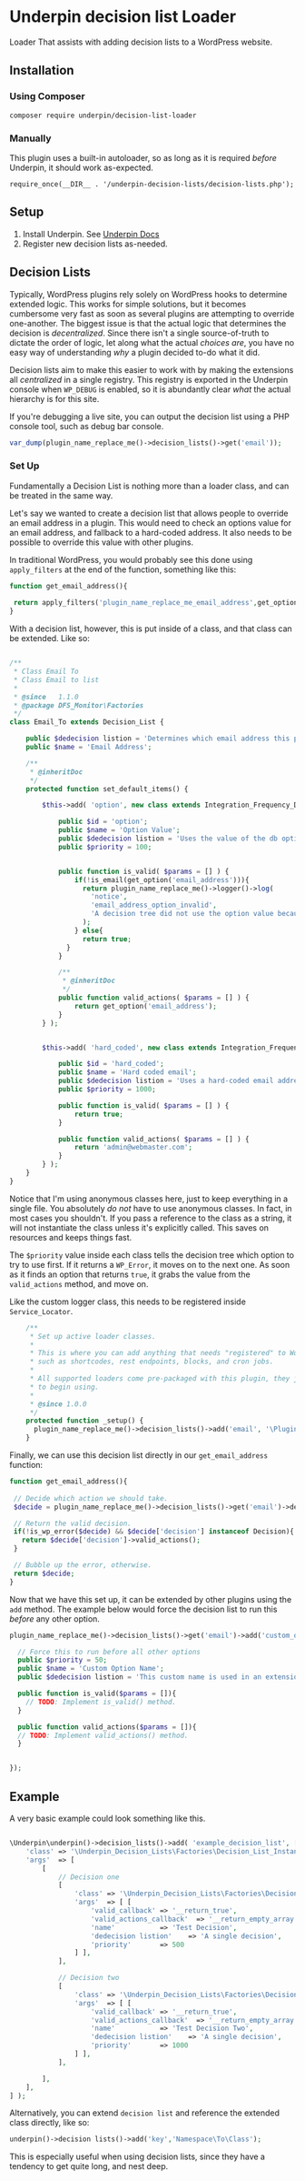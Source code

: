 # Underpin decision list Loader

Loader That assists with adding decision lists to a WordPress website.

## Installation

### Using Composer

`composer require underpin/decision-list-loader`

### Manually

This plugin uses a built-in autoloader, so as long as it is required _before_
Underpin, it should work as-expected.

`require_once(__DIR__ . '/underpin-decision-lists/decision-lists.php');`

## Setup

1. Install Underpin. See [Underpin Docs](https://www.github.com/underpin/underpin)
1. Register new decision lists as-needed.

## Decision Lists

Typically, WordPress plugins rely solely on WordPress hooks to determine extended logic. This works for simple
solutions, but it becomes cumbersome very fast as soon as several plugins are attempting to override one-another. The
biggest issue is that the actual logic that determines the decision is _decentralized_. Since there isn't a single
source-of-truth to dictate the order of logic, let along what the actual _choices are_, you have no easy way of
understanding _why_ a plugin decided to-do what it did.

Decision lists aim to make this easier to work with by making the extensions all _centralized_ in a single registry.
This registry is exported in the Underpin console when `WP_DEBUG` is enabled, so it is abundantly clear _what_ the
actual hierarchy is for this site.

If you're debugging a live site, you can output the decision list using a PHP console tool, such as debug bar console.

 ```php
 var_dump(plugin_name_replace_me()->decision_lists()->get('email'));
```

### Set Up

Fundamentally a Decision List is nothing more than a loader class, and can be treated in the same way.

Let's say we wanted to create a decision list that allows people to override an email address in a plugin. This would
need to check an options value for an email address, and fallback to a hard-coded address. It also needs to be possible
to override this value with other plugins.

In traditional WordPress, you would probably see this done using `apply_filters` at the end of the function, something
like this:

 ```php
function get_email_address(){
  
  return apply_filters('plugin_name_replace_me_email_address',get_option('email_address', 'admin@webmaster.com'));
}
```

With a decision list, however, this is put inside of a class, and that class can be extended. Like so:

```php

/**
 * Class Email To
 * Class Email to list
 *
 * @since   1.1.0
 * @package DFS_Monitor\Factories
 */
class Email_To extends Decision_List {

	public $dedecision listion = 'Determines which email address this plugin should use.';
	public $name = 'Email Address';

	/**
	 * @inheritDoc
	 */
	protected function set_default_items() {

		$this->add( 'option', new class extends Integration_Frequency_Decision {

			public $id = 'option';
			public $name = 'Option Value';
			public $dedecision listion = 'Uses the value of the db option, if it is set.';
			public $priority = 100;


			public function is_valid( $params = [] ) {
				if(!is_email(get_option('email_address'))){
				  return plugin_name_replace_me()->logger()->log(
				    'notice',
                    'email_address_option_invalid',
                    'A decision tree did not use the option value because it is not set.'
                  );
                } else{
                  return true;  
              }             
			}

			/**
			 * @inheritDoc
			 */
			public function valid_actions( $params = [] ) {
				return get_option('email_address');
			}
		} );


		$this->add( 'hard_coded', new class extends Integration_Frequency_Decision {

			public $id = 'hard_coded';
			public $name = 'Hard coded email';
			public $dedecision listion = 'Uses a hard-coded email address for this site.';
			public $priority = 1000;

			public function is_valid( $params = [] ) {
				return true;
			}

			public function valid_actions( $params = [] ) {
				return 'admin@webmaster.com';
			}
		} );
	}
}
```

Notice that I'm using anonymous classes here, just to keep everything in a single file. You absolutely _do not_ have to
use anonymous classes. In fact, in most cases you shouldn't. If you pass a reference to the class as a string, it will
not instantiate the class unless it's explicitly called. This saves on resources and keeps things fast.

The `$priority` value inside each class tells the decision tree which option to try to use first. If it returns
a `WP_Error`, it moves on to the next one. As soon as it finds an option that returns `true`, it grabs the value from
the `valid_actions` method, and move on.

Like the custom logger class, this needs to be registered inside `Service_Locator`.

```php
	/**
	 * Set up active loader classes.
	 *
	 * This is where you can add anything that needs "registered" to WordPress,
	 * such as shortcodes, rest endpoints, blocks, and cron jobs.
	 *
	 * All supported loaders come pre-packaged with this plugin, they just need un-commented here
	 * to begin using.
	 *
	 * @since 1.0.0
	 */
	protected function _setup() {
      plugin_name_replace_me()->decision_lists()->add('email', '\Plugin_Name_Replace_Me\Decision_Lists\Email_To');
	}
```

Finally, we can use this decision list directly in our `get_email_address` function:

 ```php
function get_email_address(){
  
  // Decide which action we should take.
  $decide = plugin_name_replace_me()->decision_lists()->get('email')->decide();

  // Return the valid decision.
  if(!is_wp_error($decide) && $decide['decision'] instanceof Decision){
    return $decide['decision']->valid_actions();
  }

  // Bubble up the error, otherwise.
  return $decide;
}
```

Now that we have this set up, it can be extended by other plugins using the `add` method. The example below would force
the decision list to run this _before_ any other option.

```php
plugin_name_replace_me()->decision_lists()->get('email')->add('custom_option',new class extends \Underpin\Abstracts\Decision{

  // Force this to run before all other options
  public $priority = 50;
  public $name = 'Custom Option Name';
  public $dedecision listion = 'This custom name is used in an extension, and overrides the default';

  public function is_valid($params = []){
    // TODO: Implement is_valid() method.
  }

  public function valid_actions($params = []){
  // TODO: Implement valid_actions() method.
  }


});
```

## Example

A very basic example could look something like this.

```php

\Underpin\underpin()->decision_lists()->add( 'example_decision_list', [
	'class' => '\Underpin_Decision_Lists\Factories\Decision_List_Instance',
	'args'  => [
		[
			// Decision one
			[
				'class' => '\Underpin_Decision_Lists\Factories\Decision_Instance',
				'args'  => [ [
					'valid_callback' => '__return_true',
					'valid_actions_callback'  => '__return_empty_array',
					'name'           => 'Test Decision',
					'dedecision listion'    => 'A single decision',
					'priority'       => 500
				] ],
			],

			// Decision two
			[
				'class' => '\Underpin_Decision_Lists\Factories\Decision_Instance',
				'args'  => [ [
					'valid_callback' => '__return_true',
					'valid_actions_callback'  => '__return_empty_array',
					'name'           => 'Test Decision Two',
					'dedecision listion'    => 'A single decision',
					'priority'       => 1000
				] ],
			],

		],
	],
] );
```

Alternatively, you can extend `decision list` and reference the extended class directly, like so:

```php
underpin()->decision lists()->add('key','Namespace\To\Class');
```

This is especially useful when using decision lists, since they have a tendency to get quite long, and nest deep.

